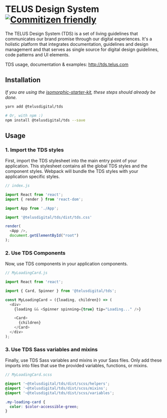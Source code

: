 # TELUS Design System [![Commitizen friendly](https://img.shields.io/badge/commitizen-friendly-brightgreen.svg)](http://commitizen.github.io/cz-cli/)

The TELUS Design System (TDS) is a set of living guidelines that communicates our brand promise through our digital experiences.
It's a holistic platform that integrates documentation, guidelines and design management and that serves as single source for
digital design guidelines, code patterns and UI elements.

TDS usage, documentation & examples: <http://tds.telus.com>

## Installation

_If you are using the [isomorphic-starter-kit](https://github.com/telusdigital/telus-isomorphic-starter-kit), these steps should already be done._

```sh
yarn add @telusdigital/tds

# Or, with npm :)
npm install @telusdigital/tds --save
```

## Usage

### 1. Import the TDS styles

First, import the TDS stylesheet into the main entry point of your application. This stylesheet contains all the global TDS styles and the
component styles. Webpack will bundle the TDS styles with your application specific styles.

```js
// index.js

import React from 'react';
import { render } from 'react-dom';

import App from './App';

import '@telusdigital/tds/dist/tds.css'

render(
  <App />,
  document.getElementById("root")
);
```

### 2. Use TDS Components

Now, use TDS components in your application components.

```js
// MyLoadingCard.js

import React from 'react';

import { Card, Spinner } from '@telusdigital/tds';

const MyLoadingCard = ({loading, children}) => (
  <div>
    {loading && <Spinner spinning={true} tip="Loading..." />}

    <Card>
      {children}
    </Card>
  </div>
);
```

### 3. Use TDS Sass variables and mixins

Finally, use TDS Sass variables and mixins in your Sass files. Only add these imports into files that use the provided
variables, functions, or mixins.

```scss
// MyLoadingCard.scss

@import '~@telusdigital/tds/dist/scss/helpers';
@import '~@telusdigital/tds/dist/scss/mixins';
@import '~@telusdigital/tds/dist/scss/variables';

.my-loading-card {
  color: $color-accessible-green;
}
```
